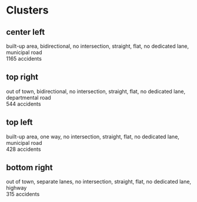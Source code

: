 # Clusters

## center left

built-up area, bidirectional, no intersection, straight, flat, no dedicated lane, municipal road  
1165 accidents

## top right

out of town, bidirectional, no intersection, straight, flat, no dedicated lane, departmental road  
544 accidents

## top left

built-up area, one way, no intersection, straight, flat, no dedicated lane, municipal road  
428 accidents

## bottom right

out of town, separate lanes, no intersection, straight, flat, no dedicated lane, highway  
315 accidents
